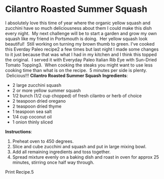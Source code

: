 # Cilantro Roasted Summer Squash

I absolutely love this time of year where the organic yellow squash and zucchini have so much deliciousness about them I could make this dish every night.  My next challenge will be to start a garden and grow my own squash like my friend in Portsmouth is doing.  Her yellow squash look beautiful!  Still working on turning my brown thumb to green.
I've cooked this Everday Paleo recipe2 a few times but last night I made some changes to it just because that was what I had in my kitchen and I think this topped the original.  I served it with Everyday Paleo Italian Rib Eye with Sun-Dried Tomato Topping3.  When cooking the steaks you might want to use less cooking time than what is on the recipe.  5 minutes per side is plenty.  Delicious!!!
**Cilantro Roasted Summer Squash**
**Ingredients**:

- 2 large zucchini squash
- 2 or more yellow summer squash
- 1/2 bunch (1/2 cup chopped) of fresh cilantro or herb of choice
- 2 teaspoon dried oregano
- 2 teaspoon dried thyme
- 1 teaspoon sea salt
- 1/4 cup coconut oil
- 1 onion thinly sliced

**Instructions**:

1. Preheat oven to 450 degrees.
1. Slice and cube zucchini and squash and put in large mixing bowl.
1. Add all remaining ingredients and toss together.
1. Spread mixture evenly on a baking dish and roast in oven for approx 25 minutes, stirring once half way through.

Print Recipe.5
